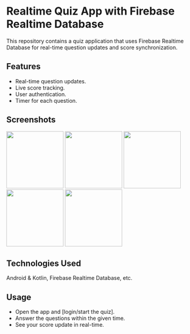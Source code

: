 # Realtime Quiz App with Firebase Realtime Database

This repository contains a quiz application that uses Firebase Realtime Database for real-time question updates and score synchronization.

## Features

* Real-time question updates.
* Live score tracking.
* User authentication.
* Timer for each question.

## Screenshots

<img src="https://github.com/user-attachments/assets/ecc4f828-b514-4005-a09e-c455e02b89d5" width="150">
<img src="https://github.com/user-attachments/assets/f6141dbf-bfff-49cd-8201-16076d2c0018" width="150">
<img src="https://github.com/user-attachments/assets/134068a8-1626-4b89-b343-32e6deae867d" width="150">
<img src="https://github.com/user-attachments/assets/4d901b6b-a57c-4ea8-ac2a-b0ffc98576a9" width="150">
<img src="https://github.com/user-attachments/assets/7b0683a0-64ef-4d0c-aeb8-6bd704fae224" width="150">

## Technologies Used

 Android & Kotlin, Firebase Realtime Database, etc.

## Usage

* Open the app and [login/start the quiz].
* Answer the questions within the given time.
* See your score update in real-time.

